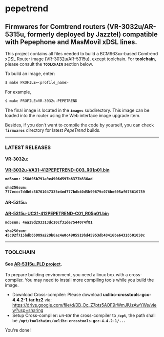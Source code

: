 # pepetrend
## Firmwares for Comtrend routers (VR-3032u/AR-5315u, formerly deployed by Jazztel) compatible with Pepephone and MasMovil xDSL lines. 

This project contains all files needed to build a BCM963xx-based Comtrend xDSL Router image (VR-3032u/AR-5315u), except toolchain. For **toolchain**, please consult the **`TOOLCHAIN`** section below.

To build an image, enter:
```sh
$ make PROFILE=<profile_name>
```

For example,
```sh
$ make PROFILE=VR-3032u-PEPETREND
```

The final image is located in the **`images`** subdirectory. This image can be loaded into the router using the Web interface image upgrade item.

Besides, if you don't want to compile the code by yourself, you can check **`firmwares`** directory for latest *PepeTrend* builds.

---
### LATEST RELEASES
#### VR-3032u:
[**VR-3032u-VA31-412PEPETREND-C03_R01p01.bin**](https://github.com/PepeTrend/pepetrend/raw/master/firmwares/VR-3032u-VA31-412PEPETREND-C03_R01p01.bin)

**`md5sum: 258d05b791a9e4906d597b8377b336ad`**

**`sha256sum: 777eccc7ddb6c58701047335e4ed777bdb40d5b99879c076be695af678610759`**


#### AR-5315u:
[**AR-5315u-UC31-412PEPETREND-C01_R05p01.bin**](https://github.com/PepeTrend/pepetrend/raw/master/firmwares/AR-5315u-UC31-412PEPETREND-C01_R05p01.bin)

**`md5sum: 4ea19d293313dc10cf31de7544074f81`**

**`sha256sum: 45c92f715bdb85989a229b6ac4e0c4905919bd45953db404168e64318501050c`**

---
### TOOLCHAIN
#### See [AR-5315u_PLD project](https://github.com/antonywcl/AR-5315u_PLD).
To prepare building environment, you need a linux box with a cross-compiler.
You may need to install more compiling tools while you build the image.
 - Download Cross-compiler:
Please download **uclibc-crosstools-gcc-4.4.2-1.tar.bz2** via: 
https://drive.google.com/file/d/0B_Oc_Z7pts5AOF9rWmJlUzAwYWs/view?usp=sharing
 - Setup Cross-compiler:
*un-tar* the cross-compiler to **`/opt`**, the path shall be **`/opt/toolchains/uclibc-crosstools-gcc-4.4.2-1/...`**

You're done!

